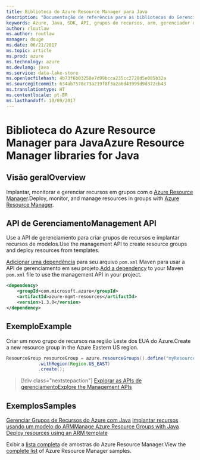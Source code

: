 ```yaml
---
title: Biblioteca do Azure Resource Manager para Java
description: "Documentação de referência para as bibliotecas do Gerenciador de Recursos de Java"
keywords: Azure, Java, SDK, API, grupos de recursos, arm, gerenciador de recursos
author: rloutlaw
ms.author: routlaw
manager: douge
ms.date: 06/21/2017
ms.topic: article
ms.prod: azure
ms.technology: azure
ms.devlang: java
ms.service: data-lake-store
ms.openlocfilehash: 4b73f6b03258e7d99bcca235cc2728d5e085b32a
ms.sourcegitcommit: 634ab7578c73a219f8f3a2a6d43999d9d372cb43
ms.translationtype: HT
ms.contentlocale: pt-BR
ms.lasthandoff: 10/09/2017
---
```

# <a name="azure-resource-manager-libraries-for-java"></a><span data-ttu-id="a8fb0-104">Biblioteca do Azure Resource Manager para Java</span><span class="sxs-lookup"><span data-stu-id="a8fb0-104">Azure Resource Manager libraries for Java</span></span>

## <a name="overview"></a><span data-ttu-id="a8fb0-105">Visão geral</span><span class="sxs-lookup"><span data-stu-id="a8fb0-105">Overview</span></span>

<span data-ttu-id="a8fb0-106">Implantar, monitorar e gerenciar recursos em grupos com o [Azure Resource Manager](https://docs.microsoft.com/en-us/azure/azure-resource-manager/resource-group-overview).</span><span class="sxs-lookup"><span data-stu-id="a8fb0-106">Deploy, monitor, and manage resources in groups with [Azure Resource Manager](https://docs.microsoft.com/en-us/azure/azure-resource-manager/resource-group-overview).</span></span>

## <a name="management-api"></a><span data-ttu-id="a8fb0-107">API de Gerenciamento</span><span class="sxs-lookup"><span data-stu-id="a8fb0-107">Management API</span></span>

<span data-ttu-id="a8fb0-108">Use a API de gerenciamento para criar grupos de recursos e implantar recursos de modelos.</span><span class="sxs-lookup"><span data-stu-id="a8fb0-108">Use the management API to create resource groups and deploy resources from templates.</span></span>

<span data-ttu-id="a8fb0-109">[Adicionar uma dependência](https://maven.apache.org/guides/getting-started/index.html#How_do_I_use_external_dependencies) para seu arquivo `pom.xml` Maven para usar a API de gerenciamento em seu projeto.</span><span class="sxs-lookup"><span data-stu-id="a8fb0-109">[Add a dependency](https://maven.apache.org/guides/getting-started/index.html#How_do_I_use_external_dependencies) to your Maven `pom.xml` file to use the management API in your project.</span></span>


```XML
<dependency>
    <groupId>com.microsoft.azure</groupId>
    <artifactId>azure-mgmt-resources</artifactId>
    <version>1.3.0</version>
</dependency>
```

## <a name="example"></a><span data-ttu-id="a8fb0-110">Exemplo</span><span class="sxs-lookup"><span data-stu-id="a8fb0-110">Example</span></span>

<span data-ttu-id="a8fb0-111">Criar um novo grupo de recursos na região Leste dos EUA do Azure.</span><span class="sxs-lookup"><span data-stu-id="a8fb0-111">Create a new resource group in the Azure Eastern US region.</span></span>

```java
ResourceGroup resourceGroup = azure.resourceGroups().define("myResourceGroup")
            .withRegion(Region.US_EAST)
            .create();
```

> [!div class="nextstepaction"]
> [<span data-ttu-id="a8fb0-112">Explorar as APIs de gerenciamento</span><span class="sxs-lookup"><span data-stu-id="a8fb0-112">Explore the Management APIs</span></span>](/java/api/overview/azure/resources/managementapi)

## <a name="samples"></a><span data-ttu-id="a8fb0-113">Exemplos</span><span class="sxs-lookup"><span data-stu-id="a8fb0-113">Samples</span></span>

<span data-ttu-id="a8fb0-114">[Gerenciar Grupos de Recursos do Azure com Java][1] 
[Implantar recursos usando um modelo do ARM][2]</span><span class="sxs-lookup"><span data-stu-id="a8fb0-114">[Manage Azure Resource Groups with Java][1] 
[Deploy resources using an ARM template][2]</span></span>

[1]: https://github.com/Azure-Samples/resources-java-manage-resource-group
[2]: https://github.com/Azure-Samples/resources-java-deploy-using-arm-template

<span data-ttu-id="a8fb0-115">Exibir a [lista completa](https://azure.microsoft.com/resources/samples/?platform=java&term=resource) de amostras do Azure Resource Manager.</span><span class="sxs-lookup"><span data-stu-id="a8fb0-115">View the [complete list](https://azure.microsoft.com/resources/samples/?platform=java&term=resource) of Azure Resource Manager samples.</span></span>
